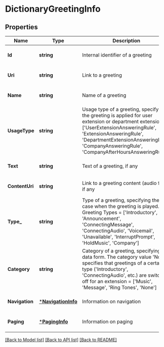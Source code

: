 # DictionaryGreetingInfo

## Properties
Name | Type | Description | Notes
------------ | ------------- | ------------- | -------------
**Id** | **string** | Internal identifier of a greeting | [optional] [default to null]
**Uri** | **string** | Link to a greeting | [optional] [default to null]
**Name** | **string** | Name of a greeting | [optional] [default to null]
**UsageType** | **string** | Usage type of a greeting, specifying if the greeting is applied for user extension or department extension &#x3D; [&#39;UserExtensionAnsweringRule&#39;, &#39;ExtensionAnsweringRule&#39;, &#39;DepartmentExtensionAnsweringRule&#39;, &#39;CompanyAnsweringRule&#39;, &#39;CompanyAfterHoursAnsweringRule&#39;] | [optional] [default to null]
**Text** | **string** | Text of a greeting, if any | [optional] [default to null]
**ContentUri** | **string** | Link to a greeting content (audio file), if any | [optional] [default to null]
**Type_** | **string** | Type of a greeting, specifying the case when the greeting is played. See Greeting Types &#x3D; [&#39;Introductory&#39;, &#39;Announcement&#39;, &#39;ConnectingMessage&#39;, &#39;ConnectingAudio&#39;, &#39;Voicemail&#39;, &#39;Unavailable&#39;, &#39;InterruptPrompt&#39;, &#39;HoldMusic&#39;, &#39;Company&#39;] | [optional] [default to null]
**Category** | **string** | Category of a greeting, specifying data form. The category value &#39;None&#39; specifies that greetings of a certain type (&#39;Introductory&#39;, &#39;ConnectingAudio&#39;, etc.) are switched off for an extension &#x3D; [&#39;Music&#39;, &#39;Message&#39;, &#39;Ring Tones&#39;, &#39;None&#39;] | [optional] [default to null]
**Navigation** | [***NavigationInfo**](NavigationInfo.md) | Information on navigation | [optional] [default to null]
**Paging** | [***PagingInfo**](PagingInfo.md) | Information on paging | [optional] [default to null]

[[Back to Model list]](../README.md#documentation-for-models) [[Back to API list]](../README.md#documentation-for-api-endpoints) [[Back to README]](../README.md)


